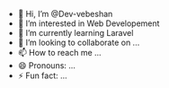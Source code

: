 - 👋 Hi, I’m @Dev-vebeshan
- 👀 I’m interested in Web Developement
- 🌱 I’m currently learning Laravel
- 💞️ I’m looking to collaborate on ...
- 📫 How to reach me ...
- 😄 Pronouns: ...
- ⚡ Fun fact: ...

<!---
Dev-vebeshan/Dev-vebeshan is a ✨ special ✨ repository because its `README.md` (this file) appears on your GitHub profile.
You can click the Preview link to take a look at your changes.
--->
